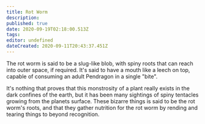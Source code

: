 ```yaml
---
title: Rot Worm
description: 
published: true
date: 2020-09-19T02:18:00.513Z
tags: 
editor: undefined
dateCreated: 2020-09-11T20:43:37.451Z
---
```


The rot worm is said to be a slug-like blob, with spiny roots that can reach into outer space, if required. It's said to have a mouth like a leech on top, capable of consuming an adult Pendragon in a single "bite".

It's nothing that proves that this monstrosity of a plant really exists in the dark confines of the earth, but it has been many sightings of spiny tentacles growing from the planets surface. These bizarre things is said to be the rot worm's roots, and that they gather nutrition for the rot worm by rending and tearing things to beyond recognition.